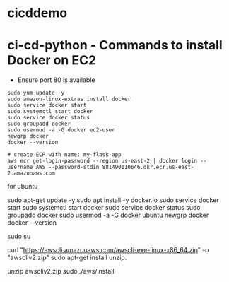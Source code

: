 # cicddemo
# ci-cd-python - Commands to install Docker on EC2 
- Ensure port 80 is available
```
sudo yum update -y
sudo amazon-linux-extras install docker
sudo service docker start
sudo systemctl start docker
sudo service docker status
sudo groupadd docker
sudo usermod -a -G docker ec2-user
newgrp docker
docker --version

# create ECR with name: my-flask-app
aws ecr get-login-password --region us-east-2 | docker login --username AWS --password-stdin 881490110646.dkr.ecr.us-east-2.amazonaws.com
```
for ubuntu

sudo apt-get update -y
sudo apt install -y docker.io
sudo service docker start
sudo systemctl start docker
sudo service docker status
sudo groupadd docker
sudo usermod -a -G docker ubuntu
newgrp docker
docker --version

sudo su

curl "https://awscli.amazonaws.com/awscli-exe-linux-x86_64.zip" -o "awscliv2.zip"
sudo apt-get install unzip.

unzip awscliv2.zip
sudo ./aws/install